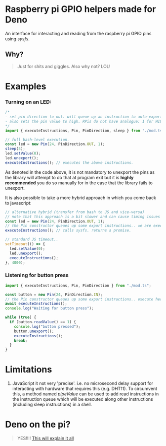 # Raspberry pi GPIO helpers made for Deno

An interface for interacting and reading from the raspberry pi GPIO pins using
_sysfs_.

## Why?

> Just for shits and giggles. Also why not? LOL!

# Examples

### Turning on an LED:

```TypeScript
/*
- set pin direction to out. will queue up an instruction to auto-export the pin
- also sets the pin value to high. RPis do not have analogue: 1 for HIGH 0 for LOW
*/
import { executeInstructions, Pin, PinDirection, sleep } from "./mod.ts";

// full bash-level execution.
const led = new Pin(24, PinDirection.OUT, 1);
sleep(5);
led.setValue(0);
led.unexport();
executeInstructions(); // executes the above instructions.
```

As denoted in the code above, it is not mandatory to unexport the pins as the
library will attempt to do that at program exit but it is **highly recommended**
you do so manually for in the case that the library fails to unexport.

It is also possible to take a more hybrid approach in which you come back to
javascript:

```TypeScript
// alternative hybrid (transfer from bash to JS and vice-versa)
// note that this approach is a bit slower and can cause timing issues with some 'dumb' sensors that require precise instruction sequences.
const led = new Pin(24, PinDirection.OUT, 1);
// the Pin constructor queues up some export instructions.. we are executing these here
executeInstructions(); // calls sysfs. returns a promise.

// standard JS timeout..
setTimeout(() => {
  led.setValue(0);
  led.unexport();
  executeInstructions();
}, 4000);
```

### Listening for button press

```TypeScript
import { executeInstructions, Pin, PinDirection } from "./mod.ts";

const button = new Pin(24, PinDirection.IN);
// the Pin constructor queues up some export instructions.. execute here.
await executeInstructions();
console.log("Waiting for button press");

while (true) {
  if (button.readValue() == 1) {
    console.log("button pressed");
    button.unexport();
    executeInstructions();
    break;
  }
}
```

# Limitations

1. JavaScript it not very 'precise'. i.e. no microsecond delay support for
   interacting with hardware that requires this (e.g. DHT11). To circumvent this, a method named *pipeValue* can be used to add read instructions in the instruction queue which will be executed along other instructions (including sleep instructions) in a shell.

# Deno on the pi?

> YES!!!!
> [This will explain it all](https://github.com/LukeChannings/deno-arm64)
